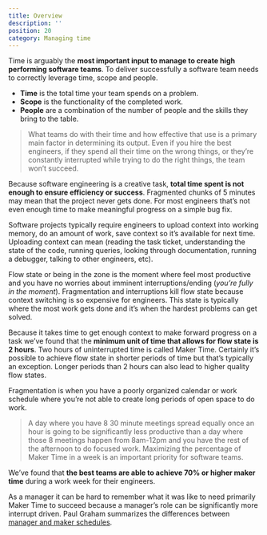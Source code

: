 ```yaml
---
title: Overview
description: ''
position: 20
category: Managing time
---
```


Time is arguably the **most important input to manage to create high performing software teams**.  To deliver successfully a software team needs to correctly leverage time, scope and people.  

- **Time** is the total time your team spends on a problem.  
- **Scope** is the functionality of the completed work. 
- **People** are a combination of the number of people and the skills they bring to the table.  

> What teams do with their time and how effective that use is a primary main factor in determining its output.   Even if you hire the best engineers, if they spend all their time on the wrong things, or they’re constantly interrupted while trying to do the right things, the team won’t succeed.

Because software engineering is a creative task, **total time spent is not enough to ensure efficiency or success**.  Fragmented chunks of 5 minutes may mean that the project never gets done.  For most engineers that’s not even enough time to make meaningful progress on a simple bug fix.  

Software projects typically require engineers to upload context into working memory, do an amount of work, save context so it’s available for next time.  Uploading context can mean (reading the task ticket, understanding the state of the code, running queries, looking through documentation, running a debugger, talking to other engineers, etc).

Flow state or being in the zone is the moment where feel most productive and you have no worries about imminent interruptions/ending (*you’re fully in the moment*).   Fragmentation and interruptions kill flow state because context switching is so expensive for engineers.  This state is typically where the most work gets done and it’s when the hardest problems can get solved.  

Because it takes time to get enough context to make forward progress on a task we’ve found that the **minimum unit of time that allows for flow state is 2 hours**.  Two hours of uninterrupted time is called Maker Time.  Certainly it’s possible to achieve flow state in shorter periods of time but that’s typically an exception.  Longer periods than 2 hours can also lead to higher quality flow states. 

Fragmentation is when you have a poorly organized calendar or work schedule where you’re not able to create long periods of open space to do work.  

> A day where you have 8 30 minute meetings spread equally once an hour is going to be significantly less productive than a day where those 8 meetings happen from 8am-12pm and you have the rest of the afternoon to do focused work.  Maximizing the percentage of Maker Time in a week is an important priority for software teams. 

 We’ve found that **the best teams are able to achieve 70% or higher maker time** during a work week for their engineers.

As a manager it can be hard to remember what it was like to need primarily Maker Time to succeed because a manager’s role can be significantly more interrupt driven.  Paul Graham summarizes the differences between [manager and maker schedules](http://www.paulgraham.com/makersschedule.html).